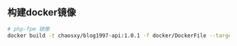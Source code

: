 ## 构建docker镜像


```bash
# php-fpm 镜像
docker build -t chaosxy/blog1997-api:1.0.1 -f docker/DockerFile --target=app .
```
